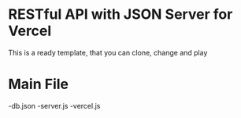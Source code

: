 # RESTful API with JSON Server for Vercel
This is a ready template, that you can clone, change and play

# Main File
-db.json
-server.js
-vercel.js 

